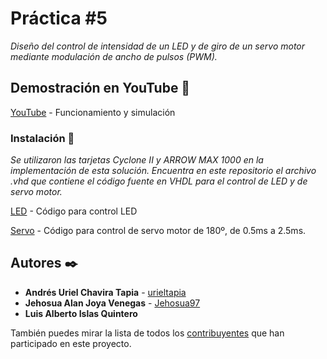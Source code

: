 # Práctica #5

_Diseño del control de intensidad de un LED y de giro de un servo motor mediante modulación de ancho de pulsos (PWM)._

## Demostración en YouTube 🚀

[YouTube](https://youtu.be/wAxsZUkjq9I) - Funcionamiento y simulación

### Instalación 🔧

_Se utilizaron las tarjetas Cyclone II y ARROW MAX 1000 en la implementación de esta solución. Encuentra en este repositorio el archivo .vhd que contiene el código fuente en VHDL para el control de LED y de servo motor._

[LED](https://github.com/Jehosua97/Practicas-VLSI/blob/master/Practica%205/prac5_led.vhd) - Código para control LED

[Servo](https://github.com/Jehosua97/Practicas-VLSI/blob/master/Practica%205/prac5_servo.vhd) - Código para control de servo motor de 180º, de 0.5ms a 2.5ms.

## Autores ✒️

* **Andrés Uriel Chavira Tapia** - [urieltapia](https://github.com/urieltapia)
* **Jehosua Alan Joya Venegas** - [Jehosua97](https://github.com/Jehosua97)
* **Luis Alberto Islas Quintero**

También puedes mirar la lista de todos los [contribuyentes](https://github.com/Jehosua97/Practicas-VLSI/contributors) que han participado en este proyecto. 